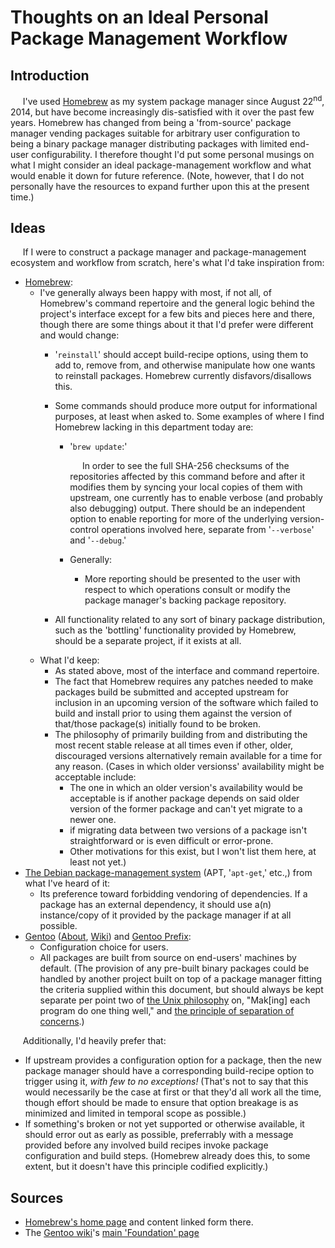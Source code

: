 # Thoughts on an Ideal Personal Package Management Workflow

## Introduction

&nbsp;&nbsp;&nbsp;&nbsp;&nbsp;I've used [Homebrew](https://github.com/Homebrew/brew) as my system package manager since August 22<sup>nd</sup>, 2014, but have become increasingly dis-satisfied with it over the past few years.  Homebrew has changed from being a 'from-source' package manager vending packages suitable for arbitrary user configuration to being a binary package manager distributing packages with limited end-user configurability.  I therefore thought I'd put some personal musings on what I might consider an ideal package-management workflow and what would enable it down for future reference.  (Note, however, that I do not personally have the resources to expand further upon this at the present time.)  

## Ideas

&nbsp;&nbsp;&nbsp;&nbsp;&nbsp;If I were to construct a package manager and package-management ecosystem and workflow from scratch, here's what I'd take inspiration from:  

- [Homebrew](https://github.com/Homebrew/brew):  
  - I've generally always been happy with most, if not all, of Homebrew's command repertoire and the general logic behind the project's interface except for a few bits and pieces here and there, though there are some things about it that I'd prefer were different and would change:  
    - '`reinstall`' should accept build-recipe options, using them to add to, remove from, and otherwise manipulate how one wants to reinstall packages.  Homebrew currently disfavors/disallows this.  
    - Some commands should produce more output for informational purposes, at least when asked to.  Some examples of where I find Homebrew lacking in this department today are:  

      - '`brew update`:'  

        &nbsp;&nbsp;&nbsp;&nbsp;&nbsp;In order to see the full SHA-256 checksums of the repositories affected by this command before and after it modifies them by syncing your local copies of them with upstream, one currently has to enable verbose (and probably also debugging) output.  There should be an independent option to enable reporting for more of the underlying version-control operations involved here, separate from '`--verbose`' and '`--debug`.'  

      - Generally:  
        - More reporting should be presented to the user with respect to which operations consult or modify the package manager's backing package repository.  

    - All functionality related to any sort of binary package distribution, such as the 'bottling' functionality provided by Homebrew, should be a separate project, if it exists at all.  
  - What I'd keep:  
    - As stated above, most of the interface and command repertoire.  
    - The fact that Homebrew requires any patches needed to make packages build be submitted and accepted upstream for inclusion in an upcoming version of the software which failed to build and install prior to using them against the version of that/those package(s) initially found to be broken.  
    - The philosophy of primarily building from and distributing the most recent stable release at all times even if other, older, discouraged versions alternatively remain available for a time for any reason.  (Cases in which older versionss' availability might be acceptable include:  
      - The one in which an older version's availability would be acceptable is if another package depends on said older version of the former package and can't yet migrate to a newer one.  
      - if migrating data between two versions of a package isn't straightforward or is even difficult or error-prone.  
      - Other motivations for this exist, but I won't list them here, at least not yet.)  
- [The Debian package-management system](https://wiki.debian.org/DebianPackageManagement) (APT, '`apt-get`,' etc.,) from what I've heard of it:  
    - Its preference toward forbidding vendoring of dependencies.  If a package has an external dependency, it should use a(n) instance/copy of it provided by the package manager if at all possible.  
- [Gentoo](https://www.gentoo.org/) ([About](https://www.gentoo.org/get-started/about/), [Wiki](https://wiki.gentoo.org/wiki/Main_Page)) and [Gentoo Prefix](https://wiki.gentoo.org/wiki/Project:Prefix):  
  - Configuration choice for users.  
  - All packages are built from source on end-users' machines by default.  (The provision of any pre-built binary packages could be handled by another project built on top of a package manager fitting the criteria supplied within this document, but should always be kept separate per point two of [the Unix philosophy](https://en.wikipedia.org/wiki/Unix_philosophy#Mike_Gancarz:_The_UNIX_Philosophy) on, "Mak[ing] each program do one thing well," and [the principle of separation of concerns](https://en.wikipedia.org/wiki/Separation_of_concerns).)  

&nbsp;&nbsp;&nbsp;&nbsp;&nbsp;Additionally, I'd heavily prefer that:  

- If upstream provides a configuration option for a package, then the new package manager should have a corresponding build-recipe option to trigger using it, _with few to no exceptions!_  (That's not to say that this would necessarily be the case at first or that they'd all work all the time, though effort should be made to ensure that option breakage is as minimized and limited in temporal scope as possible.)  
- If something's broken or not yet supported or otherwise available, it should error out as early as possible, preferrably with a message provided before any involved build recipes invoke package configuration and build steps.  (Homebrew already does this, to some extent, but it doesn't have this principle codified explicitly.)  

## Sources

- [Homebrew's home page](https://brew.sh/ "Home Page For 'Homebrew:  The missing package manager for macOS.'") and content linked form there. 
- The [Gentoo wiki](https://wiki.gentoo.org/wiki/Main_Page)'s [main 'Foundation' page](https://wiki.gentoo.org/wiki/Foundation:Main_Page)

